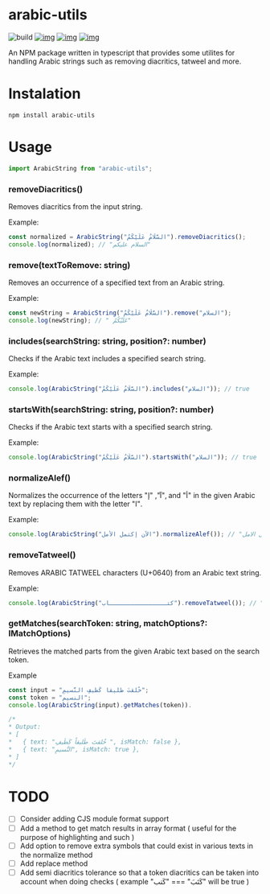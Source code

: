 # arabic-utils

![build](https://github.com/justgo97/arabic-utils/actions/workflows/release_package.yml/badge.svg) [![img](https://img.shields.io/npm/v/arabic-utils.svg)](https://www.npmjs.com/package/arabic-utils) [![img](https://img.shields.io/npm/dt/arabic-utils.svg)](https://www.npmjs.com/package/arabic-utils) [![img](https://img.shields.io/npm/l/arabic-utils.svg)](https://github.com/justgo97/arabic-utils/blob/main/LICENSE)

An NPM package written in typescript that provides some utilites for handling Arabic strings such as removing diacritics, tatweel and more.

# Instalation

`npm install arabic-utils`

# Usage

```javascript
import ArabicString from "arabic-utils";
```

### removeDiacritics()

Removes diacritics from the input string.

Example:

```javascript
const normalized = ArabicString("السَّلَامُ عَلَيْكُمُ").removeDiacritics();
console.log(normalized); // "السلام عليكم"
```

### remove(textToRemove: string)

Removes an occurrence of a specified text from an Arabic string.

Example:

```javascript
const newString = ArabicString("السَّلَامُ عَلَيْكُمُ").remove("السلام");
console.log(newString); // " عَلَيْكُمُ"
```

### includes(searchString: string, position?: number)

Checks if the Arabic text includes a specified search string.

Example:

```javascript
console.log(ArabicString("السَّلَامُ عَلَيْكُمُ").includes("السلام")); // true
```

### startsWith(searchString: string, position?: number)

Checks if the Arabic text starts with a specified search string.

Example:

```javascript
console.log(ArabicString("السَّلَامُ عَلَيْكُمُ").startsWith("السلام")); // true
```

### normalizeAlef()

Normalizes the occurrence of the letters "آ", "إ", and "أ" in the given Arabic text by replacing them with the letter "ا".

Example:

```javascript
console.log(ArabicString("الآن إكتمل الأمل").normalizeAlef()); // "الان اكتمل الامل"
```

### removeTatweel()

Removes ARABIC TATWEEL characters (U+0640) from an Arabic text string.

Example:

```javascript
console.log(ArabicString("كتــــــــــــــــاب").removeTatweel()); // "كتاب"
```

### getMatches(searchToken: string, matchOptions?: IMatchOptions)

Retrieves the matched parts from the given Arabic text based on the search token.

Example

```javascript
const input = "خُلقتَ طَليقاً كَطَيفِ النَّسيمِ";
const token = "النسيم";
console.log(ArabicString(input).getMatches(token)).

/*
* Output:
* [
*   { text: "خُلقتَ طَليقاً كَطَيفِ ", isMatch: false },
*   { text: "النَّسيمِ", isMatch: true },
* ]
*/
```

# TODO

- [ ] Consider adding CJS module format support
- [ ] Add a method to get match results in array format ( useful for the purpose of highlighting and such )
- [ ] Add option to remove extra symbols that could exist in various texts in the normalize method
- [ ] Add replace method
- [ ] Add semi diacritics tolerance so that a token diacritics can be taken into account when doing checks ( example "كَتَبَ" === "كَتب" will be true )
